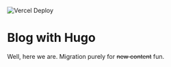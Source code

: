 ![Vercel Deploy](https://therealsujitk-vercel-badge.vercel.app/?app=wjl)

# Blog with Hugo

Well, here we are. Migration purely for ~~new content~~ fun.
